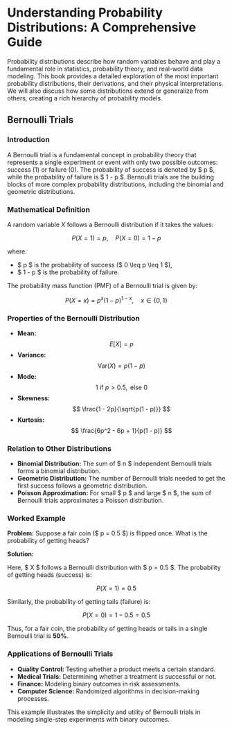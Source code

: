 # Understanding Probability Distributions: A Comprehensive Guide

Probability distributions describe how random variables behave and play a fundamental role in statistics, probability theory, and real-world data modeling. This book provides a detailed exploration of the most important probability distributions, their derivations, and their physical interpretations. We will also discuss how some distributions extend or generalize from others, creating a rich hierarchy of probability models.

## Bernoulli Trials

### Introduction

A Bernoulli trial is a fundamental concept in probability theory that represents a single experiment or event with only two possible outcomes: success (1) or failure (0). The probability of success is denoted by $ p $, while the probability of failure is $ 1 - p $. Bernoulli trials are the building blocks of more complex probability distributions, including the binomial and geometric distributions.

### Mathematical Definition

A random variable $X$ follows a Bernoulli distribution if it takes the values:

$$
 P(X = 1) = p, \quad P(X = 0) = 1 - p
$$

where:
- $ p $ is the probability of success ($ 0 \leq p \leq 1 $),
- $ 1 - p $ is the probability of failure.

The probability mass function (PMF) of a Bernoulli trial is given by:

$$
 P(X = x) = p^x (1 - p)^{1 - x}, \quad x \in \{0,1\}
$$

### Properties of the Bernoulli Distribution

- **Mean:** 
  $$ E[X] = p $$
- **Variance:** 
  $$ \text{Var}(X) = p(1 - p) $$
- **Mode:** 
  $$ 1 \text{ if } p > 0.5, \text{ else } 0 $$
- **Skewness:** 
  $$ \frac{1 - 2p}{\sqrt{p(1 - p)}} $$
- **Kurtosis:** 
  $$ \frac{6p^2 - 6p + 1}{p(1 - p)} $$

### Relation to Other Distributions

- **Binomial Distribution:** The sum of $ n $ independent Bernoulli trials forms a binomial distribution.
- **Geometric Distribution:** The number of Bernoulli trials needed to get the first success follows a geometric distribution.
- **Poisson Approximation:** For small $ p $ and large $ n $, the sum of Bernoulli trials approximates a Poisson distribution.

### Worked Example

**Problem:** Suppose a fair coin ($ p = 0.5 $) is flipped once. What is the probability of getting heads?

**Solution:**

Here, $ X $ follows a Bernoulli distribution with $ p = 0.5 $. The probability of getting heads (success) is:

$$
 P(X = 1) = 0.5
$$

Similarly, the probability of getting tails (failure) is:

$$
 P(X = 0) = 1 - 0.5 = 0.5
$$

Thus, for a fair coin, the probability of getting heads or tails in a single Bernoulli trial is **50%**.

### Applications of Bernoulli Trials

- **Quality Control:** Testing whether a product meets a certain standard.
- **Medical Trials:** Determining whether a treatment is successful or not.
- **Finance:** Modeling binary outcomes in risk assessments.
- **Computer Science:** Randomized algorithms in decision-making processes.

This example illustrates the simplicity and utility of Bernoulli trials in modeling single-step experiments with binary outcomes.
